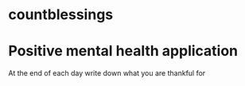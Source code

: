 # countblessings
# Positive mental health application
 At the end of each day write down what you are thankful for
